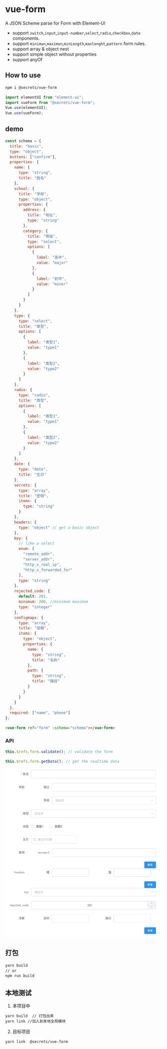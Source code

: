 # vue-form

A JSON Scheme parse for Form with Element-UI

- support `switch`,`input`,`input-number`,`select`,`radio`,`checkbox`,`date` components.
- support `minimun`,`maximun`,`minLength`,`maxlenght`,`pattern` form rules.
- support array & object nest
- support simple object without properties
- support anyOf

## How to use

```bash
npm i @secrets/vue-form
```

```js
import elementUI from "element-ui";
import vueForm from "@secrets/vue-form";
Vue.use(elementUI);
Vue.use(vueForm);
```

## demo

```js
const schema = {
  title: "basic",
  type: "object",
  buttons: ["confirm"],
  properties: {
    name: {
      type: "string",
      title: "姓名"
    },
    school: {
      title: "学校",
      type: "object",
      properties: {
        address: {
          title: "地址",
          type: "string"
        },
        category: {
          title: "等级",
          type: "select",
          options: [
            {
              label: "高中",
              value: "major"
            },
            {
              label: "初中",
              value: "minor"
            }
          ]
        }
      }
    },
    type: {
      type: "select",
      title: "类型",
      options: [
        {
          label: "类型1",
          value: "type1"
        },
        {
          label: "类型2",
          value: "type2"
        }
      ]
    },
    radio: {
      type: "radio",
      title: "类型",
      options: [
        {
          label: "类型1",
          value: "type1"
        },
        {
          label: "类型2",
          value: "type2"
        }
      ]
    },
    date: {
      type: "date",
      title: "生日"
    },
    secrets: {
      type: "array",
      title: "密钥",
      items: {
        type: "string"
      }
    },
    headers: {
      type: "object" // get a basic object
    },
    key: {
      // like a select
      enum: [
        "remote_addr",
        "server_addr",
        "http_x_real_ip",
        "http_x_forwarded_for"
      ],
      type: "string"
    },
    rejected_code: {
      default: 201,
      minimum: 200, //minimum maximum
      type: "integer"
    },
    configmaps: {
      type: "array",
      title: "挂载",
      items: {
        type: "object",
        properties: {
          name: {
            type: "string",
            title: "名称"
          },
          path: {
            type: "string",
            title: "路径"
          }
        }
      }
    }
  },
  required: ["name", "phone"]
};
```

```html
<vue-form ref="form" :schema="schema"></vue-form>
```

### API

```js
this.$refs.form.validate(); // validate the form
```

```js
this.$refs.form.getData(); // get the realtime data
```

![demo.png](demo.png)

## 打包

```bash
yarn build
// or
npm run build
```

## 本地测试

1. 本项目中

```bash
yarn build  // 打包出来
yarn link //加入到本地全局模块
```

2. 目标项目

```bash
yarn link  @secrets/vue-form
```
